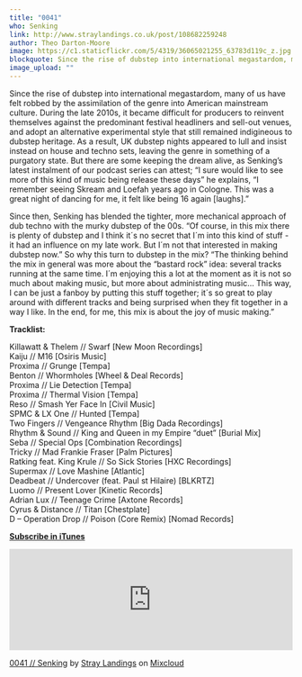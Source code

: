 ```yaml
---
title: "0041"
who: Senking
link: http://www.straylandings.co.uk/post/108682259248
author: Theo Darton-Moore
image: https://c1.staticflickr.com/5/4319/36065021255_63783d119c_z.jpg
blockquote: Since the rise of dubstep into international megastardom, many of us have felt robbed by the assimilation of the genre into American mainstream culture. During the late 2010s, it became difficult for producers to reinvent themselves against the predominant festival headliners and sell-out venues, and adopt an alternative experimental style that still remained indigineous to dubstep heritage. As a result, UK dubstep nights appeared to lull and insist instead on house and techno sets, leaving the genre in something of a purgatory state.
image_upload: ""
---
```


Since the rise of dubstep into international megastardom, many of us have felt robbed by the assimilation of the genre into American mainstream culture. During the late 2010s, it became difficult for producers to reinvent themselves against the predominant festival headliners and sell-out venues, and adopt an alternative experimental style that still remained indigineous to dubstep heritage. As a result, UK dubstep nights appeared to lull and insist instead on house and techno sets, leaving the genre in something of a purgatory state. But there are some keeping the dream alive, as Senking’s latest instalment of our podcast series can attest; “I sure would like to see more of this kind of music being release these days” he explains, “I remember seeing Skream and Loefah years ago in Cologne. This was a great night of dancing for me, it felt like being 16 again [laughs].”

Since then, Senking has blended the tighter, more mechanical approach of dub techno with the murky dubstep of the 00s. “Of course, in this mix there is plenty of dubstep and I think it´s no secret that I´m into this kind of stuff - it had an influence on my late work. But I´m not that interested in making dubstep now.” So why this turn to dubstep in the mix? “The thinking behind the mix in general was more about the “bastard rock” idea: several tracks running at the same time. I´m enjoying this a lot at the moment as it is not so much about making music, but more about administrating music… This way, I can be just a fanboy by putting this stuff together; it´s so great to play around with different tracks and being surprised when they fit together in a way I like. In the end, for me, this mix is about the joy of music making.”  
  
**Tracklist:  **  
  
Killawatt & Thelem // Swarf [New Moon Recordings]  
Kaiju // M16 [Osiris Music]  
Proxima // Grunge [Tempa]  
Benton // Whormholes [Wheel & Deal Records]  
Proxima // Lie Detection [Tempa]  
Proxima // Thermal Vision [Tempa]  
Reso // Smash Yer Face In [Civil Music]  
SPMC & LX One // Hunted [Tempa]  
Two Fingers // Vengeance Rhythm [Big Dada Recordings]  
Rhythm & Sound // King and Queen in my Empire “duet” [Burial Mix]  
Seba // Special Ops [Combination Recordings]  
Tricky // Mad Frankie Fraser [Palm Pictures]  
Ratking feat. King Krule // So Sick Stories [HXC Recordings]  
Supermax // Love Mashine [Atlantic]  
Deadbeat // Undercover (feat. Paul st Hilaire) [BLKRTZ]  
Luomo // Present Lover [Kinetic Records]  
Adrian Lux // Teenage Crime [Axtone Records]  
Cyrus & Distance // Titan [Chestplate]  
D – Operation Drop // Poison (Core Remix) [Nomad Records]  
  
**[Subscribe in iTunes](https://itunes.apple.com/gb/podcast/stray-landings-mix-series/id556425050?mt=2)**

<iframe frameborder="0" height="180" src="https://www.mixcloud.com/widget/iframe/?feed=http%3A%2F%2Fwww.mixcloud.com%2Fstraylandings%2F0041-senking%2F&embed_uuid=f00ff59d-f085-480c-a58e-55269e2d751f&replace=0&hide_cover=1&embed_type=widget_standard&hide_tracklist=1" width="100%"></iframe>

[0041 // Senking](http://www.mixcloud.com/straylandings/0041-senking/?utm_source=widget&utm_medium=web&utm_campaign=base_links&utm_term=resource_link) by [Stray Landings](http://www.mixcloud.com/straylandings/?utm_source=widget&utm_medium=web&utm_campaign=base_links&utm_term=profile_link) on [ Mixcloud](http://www.mixcloud.com/?utm_source=widget&utm_medium=web&utm_campaign=base_links&utm_term=homepage_link)